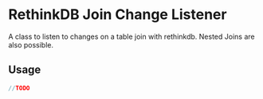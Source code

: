 # RethinkDB Join Change Listener

A class to listen to changes on a table join with rethinkdb.
Nested Joins are also possible.

## Usage

```typescript
//TODO
```